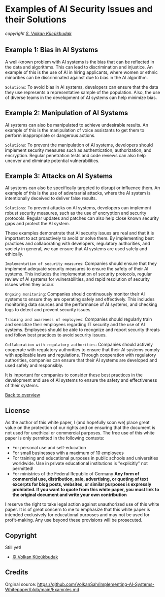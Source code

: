 # Examples of AI Security Issues and their Solutions
###### copyright [S. Volkan Kücükbudak](https://github.com/volkansah)
## Example 1: Bias in AI Systems
A well-known problem with AI systems is the bias that can be reflected in the data and algorithms. This can lead to discrimination and injustice. An example of this is the use of AI in hiring applicants, where women or ethnic minorities can be discriminated against due to bias in the AI algorithm.

`Solutions`: To avoid bias in AI systems, developers can ensure that the data they use represents a representative sample of the population. Also, the use of diverse teams in the development of AI systems can help minimize bias.

## Example 2: Manipulation of AI Systems
AI systems can also be manipulated to achieve undesirable results. An example of this is the manipulation of voice assistants to get them to perform inappropriate or dangerous actions.

`Solutions`: To prevent the manipulation of AI systems, developers should implement security measures such as authentication, authorization, and encryption. Regular penetration tests and code reviews can also help uncover and eliminate potential vulnerabilities.

## Example 3: Attacks on AI Systems
AI systems can also be specifically targeted to disrupt or influence them. An example of this is the use of adversarial attacks, where the AI system is intentionally deceived to deliver false results.

`Solutions`: To prevent attacks on AI systems, developers can implement robust security measures, such as the use of encryption and security protocols. Regular updates and patches can also help close known security gaps and protect the AI system.

These examples demonstrate that AI security issues are real and that it is important to act proactively to avoid or solve them. By implementing best practices and collaborating with developers, regulatory authorities, and society in general, we can ensure that AI systems are used safely and ethically.

`Implementation of security measures`: Companies should ensure that they implement adequate security measures to ensure the safety of their AI systems. This includes the implementation of security protocols, regular review of AI systems for vulnerabilities, and rapid resolution of security issues when they occur.

`Ongoing monitoring`: Companies should continuously monitor their AI systems to ensure they are operating safely and effectively. This includes monitoring data sources and the performance of AI systems, and checking logs to detect and prevent security issues.

`Training and awareness of employees`: Companies should regularly train and sensitize their employees regarding IT security and the use of AI systems. Employees should be able to recognize and report security threats and follow best practices to avoid security issues.

`Collaboration with regulatory authorities`: Companies should actively cooperate with regulatory authorities to ensure that their AI systems comply with applicable laws and regulations. Through cooperation with regulatory authorities, companies can ensure that their AI systems are developed and used safely and responsibly.

It is important for companies to consider these best practices in the development and use of AI systems to ensure the safety and effectiveness of their systems.







[Back to overview](README.md#Topics)

## License
As the author of this white paper, I (and hopefully soon we) place great value on the protection of our rights and on ensuring that the document is not used for unethical or commercial purposes. The free use of this white paper is only permitted in the following contexts:

- For personal use and self-education
- For small businesses with a maximum of 10 employees
- For training and educational purposes in public schools and universities worldwide. Use in private educational institutions is "explicitly" not permitted!
- For ministries of the Federal Republic of Germany
**Any form of commercial use, distribution, sale, advertising, or quoting of text excerpts for blog posts, websites, or similar purposes is expressly prohibited. If you want to quote from this white paper, you must link to the original document and write your own contribution**

I reserve the right to take legal action against unauthorized use of this white paper. It is of great concern to me to emphasize that this white paper is intended exclusively for educational purposes and may not be used for profit-making. Any use beyond these provisions will be prosecuted.

## Copyright
Still yet!
- [© Volkan Kücükbudak](https://github.com/volkansah)
## Credits
Orginal source: https://github.com/VolkanSah/Implementing-AI-Systems-Whitepaper/blob/main/Examples.md
